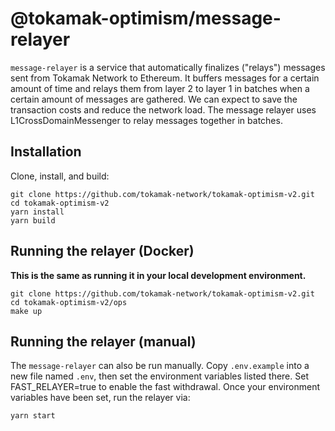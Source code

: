 # @tokamak-optimism/message-relayer

`message-relayer` is a service that automatically finalizes ("relays") messages sent from Tokamak Network to Ethereum.
It buffers messages for a certain amount of time and relays them from layer 2 to layer 1 in batches when a certain amount of messages are gathered. We can expect to save the transaction costs and reduce the network load.
The message relayer uses L1CrossDomainMessenger to relay messages together in batches.

## Installation

Clone, install, and build:

```
git clone https://github.com/tokamak-network/tokamak-optimism-v2.git
cd tokamak-optimism-v2
yarn install
yarn build
```

## Running the relayer (Docker)

**This is the same as running it in your local development environment.**

```
git clone https://github.com/tokamak-network/tokamak-optimism-v2.git
cd tokamak-optimism-v2/ops
make up
```

## Running the relayer (manual)

The `message-relayer` can also be run manually.
Copy `.env.example` into a new file named `.env`, then set the environment variables listed there.
Set FAST_RELAYER=true to enable the fast withdrawal.
Once your environment variables have been set, run the relayer via:

```
yarn start
```
